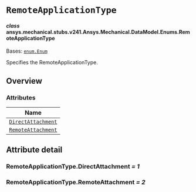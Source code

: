 # `RemoteApplicationType`

<a id="ansys.mechanical.stubs.v241.Ansys.Mechanical.DataModel.Enums.RemoteApplicationType"></a>

#### *class* ansys.mechanical.stubs.v241.Ansys.Mechanical.DataModel.Enums.RemoteApplicationType

Bases: [`enum.Enum`](https://docs.python.org/3/library/enum.html#enum.Enum)

Specifies the RemoteApplicationType.

<!-- !! processed by numpydoc !! -->

<a id="overview"></a>

## Overview

### Attributes

| Name |
| ----------------------------------------------------------------- |
| [`DirectAttachment`](#RemoteApplicationType.DirectAttachment) |
| [`RemoteAttachment`](#RemoteApplicationType.RemoteAttachment) |

<a id="attribute-detail"></a>

## Attribute detail

<a id="RemoteApplicationType.DirectAttachment"></a>

### RemoteApplicationType.DirectAttachment *= 1*

<a id="RemoteApplicationType.RemoteAttachment"></a>

### RemoteApplicationType.RemoteAttachment *= 2*


